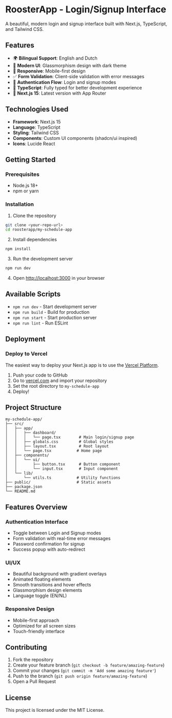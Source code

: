 # RoosterApp - Login/Signup Interface

A beautiful, modern login and signup interface built with Next.js, TypeScript, and Tailwind CSS.

## Features

- 🌍 **Bilingual Support**: English and Dutch
- 🎨 **Modern UI**: Glassmorphism design with dark theme
- 📱 **Responsive**: Mobile-first design
- ✅ **Form Validation**: Client-side validation with error messages
- 🔐 **Authentication Flow**: Login and signup modes
- 🎯 **TypeScript**: Fully typed for better development experience
- 🚀 **Next.js 15**: Latest version with App Router

## Technologies Used

- **Framework**: Next.js 15
- **Language**: TypeScript
- **Styling**: Tailwind CSS
- **Components**: Custom UI components (shadcn/ui inspired)
- **Icons**: Lucide React

## Getting Started

### Prerequisites
- Node.js 18+ 
- npm or yarn

### Installation

1. Clone the repository
```bash
git clone <your-repo-url>
cd roosterapp/my-schedule-app
```

2. Install dependencies
```bash
npm install
```

3. Run the development server
```bash
npm run dev
```

4. Open [http://localhost:3000](http://localhost:3000) in your browser

## Available Scripts

- `npm run dev` - Start development server
- `npm run build` - Build for production
- `npm run start` - Start production server
- `npm run lint` - Run ESLint

## Deployment

### Deploy to Vercel

The easiest way to deploy your Next.js app is to use the [Vercel Platform](https://vercel.com/new).

1. Push your code to GitHub
2. Go to [vercel.com](https://vercel.com) and import your repository
3. Set the root directory to `my-schedule-app`
4. Deploy!

## Project Structure

```
my-schedule-app/
├── src/
│   ├── app/
│   │   ├── dashboard/
│   │   │   └── page.tsx        # Main login/signup page
│   │   ├── globals.css         # Global styles
│   │   ├── layout.tsx          # Root layout
│   │   └── page.tsx           # Home page
│   ├── components/
│   │   └── ui/
│   │       ├── button.tsx      # Button component
│   │       └── input.tsx       # Input component
│   └── lib/
│       └── utils.ts           # Utility functions
├── public/                    # Static assets
├── package.json
└── README.md
```

## Features Overview

### Authentication Interface
- Toggle between Login and Signup modes
- Form validation with real-time error messages
- Password confirmation for signup
- Success popup with auto-redirect

### UI/UX
- Beautiful background with gradient overlays
- Animated floating elements
- Smooth transitions and hover effects
- Glassmorphism design elements
- Language toggle (EN/NL)

### Responsive Design
- Mobile-first approach
- Optimized for all screen sizes
- Touch-friendly interface

## Contributing

1. Fork the repository
2. Create your feature branch (`git checkout -b feature/amazing-feature`)
3. Commit your changes (`git commit -m 'Add some amazing feature'`)
4. Push to the branch (`git push origin feature/amazing-feature`)
5. Open a Pull Request

## License

This project is licensed under the MIT License.
